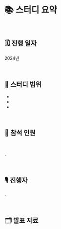 # 📚 스터디 요약

<br>

## 🗓️ 진행 일자

2024년

<br>

## 📖 스터디 범위

-
-
-

<br>

## 👥 참석 인원

<br>

.

<br>

## 🎙️ 진행자

.

<br>

## 🗂️ 발표 자료
